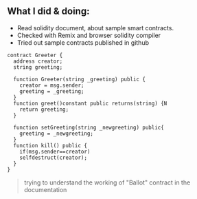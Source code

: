 ## What I did & doing:

- Read solidity document, about sample smart contracts.
- Checked with Remix and browser solidity compiler
- Tried out sample contracts published in github

```
contract Greeter {
  address creator;
  string greeting;

  function Greeter(string _greeting) public {
    creator = msg.sender;
    greeting = _greeting;
  }
  function greet()constant public returns(string) {N
    return greeting;
  }

  function setGreeting(string _newgreeting) public{
    greeting = _newgreeting;
  }
  function kill() public {
    if(msg.sender==creator)
    selfdestruct(creator);
  }
}
```

> trying to understand the working of "Ballot" contract in the documentation
